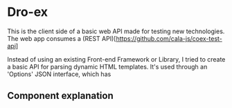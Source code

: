 # Dro-ex
This is the client side of a basic web API made for testing new technologies. The web app consumes a (REST API)[https://github.com/cala-js/coex-test-api]

Instead of using an existing Front-end Framework or Library, I tried to create a basic API for parsing dynamic HTML templates. It's used through an 'Options' JSON interface, which has 
## Component explanation


